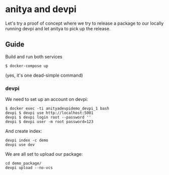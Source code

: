 # anitya and devpi

Let's try a proof of concept where we try to release a package to our locally running devpi and let anitya to pick up the release.

## Guide

Build and run both services

```
$ docker-compose up
```

(yes, it's one dead-simple command)


### devpi

We need to set up an account on devpi:

```
$ docker exec -ti anityadevpidemo_devpi_1 bash
devpi $ devpi use http://localhost:5001
devpi $ devpi login root --password ''
devpi $ devpi user -m root password=123
```

And create index:

```
devpi index -c demo
devpi use dev
```

We are all set to upload our package:

```
cd demo_package/
devpi upload --no-vcs
```
